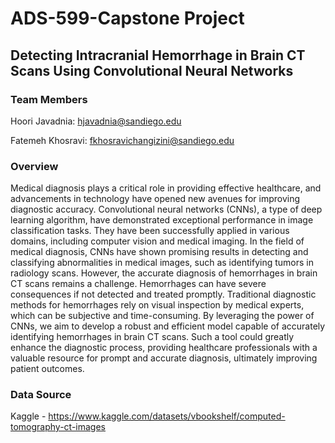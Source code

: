 # ADS-599-Capstone Project

## Detecting Intracranial Hemorrhage in Brain CT Scans Using Convolutional Neural Networks

### Team Members
Hoori Javadnia: hjavadnia@sandiego.edu

Fatemeh Khosravi: fkhosravichangizini@sandiego.edu

### Overview
Medical diagnosis plays a critical role in providing effective healthcare, and advancements in technology have opened new avenues for improving diagnostic accuracy. Convolutional neural networks (CNNs), a type of deep learning algorithm, have demonstrated exceptional performance in image classification tasks. They have been successfully applied in various domains, including computer vision and medical imaging. In the field of medical diagnosis, CNNs have shown promising results in detecting and classifying abnormalities in medical images, such as identifying tumors in radiology scans. However, the accurate diagnosis of hemorrhages in brain CT scans remains a challenge. Hemorrhages can have severe consequences if not detected and treated promptly. Traditional diagnostic methods for hemorrhages rely on visual inspection by medical experts, which can be subjective and time-consuming. By leveraging the power of CNNs, we aim to develop a robust and efficient model capable of accurately identifying hemorrhages in brain CT scans. Such a tool could greatly enhance the diagnostic process, providing healthcare professionals with a valuable resource for prompt and accurate diagnosis, ultimately improving patient outcomes.

### Data Source
Kaggle - https://www.kaggle.com/datasets/vbookshelf/computed-tomography-ct-images

 
